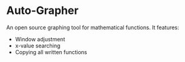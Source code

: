# Auto-Grapher

An open source graphing tool for mathematical functions. It features:
- Window adjustment
- x-value searching
- Copying all written functions
